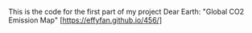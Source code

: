 This is the code for the first part of my project Dear Earth: "Global CO2 Emission Map" 
[https://effyfan.github.io/456/]
